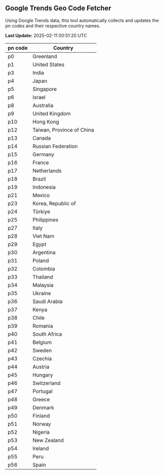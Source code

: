 
## Google Trends Geo Code Fetcher

Using Google Trends data, this tool automatically collects and updates the pn codes and their respective country names.

**Last Update:** 2025-02-11 00:51:20 UTC

| pn code | Country |
|---------|---------|
| p0 | Greenland |
| p1 | United States |
| p3 | India |
| p4 | Japan |
| p5 | Singapore |
| p6 | Israel |
| p8 | Australia |
| p9 | United Kingdom |
| p10 | Hong Kong |
| p12 | Taiwan, Province of China |
| p13 | Canada |
| p14 | Russian Federation |
| p15 | Germany |
| p16 | France |
| p17 | Netherlands |
| p18 | Brazil |
| p19 | Indonesia |
| p21 | Mexico |
| p23 | Korea, Republic of |
| p24 | Türkiye |
| p25 | Philippines |
| p27 | Italy |
| p28 | Viet Nam |
| p29 | Egypt |
| p30 | Argentina |
| p31 | Poland |
| p32 | Colombia |
| p33 | Thailand |
| p34 | Malaysia |
| p35 | Ukraine |
| p36 | Saudi Arabia |
| p37 | Kenya |
| p38 | Chile |
| p39 | Romania |
| p40 | South Africa |
| p41 | Belgium |
| p42 | Sweden |
| p43 | Czechia |
| p44 | Austria |
| p45 | Hungary |
| p46 | Switzerland |
| p47 | Portugal |
| p48 | Greece |
| p49 | Denmark |
| p50 | Finland |
| p51 | Norway |
| p52 | Nigeria |
| p53 | New Zealand |
| p54 | Ireland |
| p55 | Peru |
| p56 | Spain |

